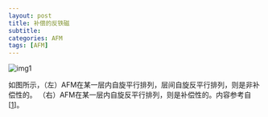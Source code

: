 ```yaml
---
layout: post
title: 补偿的反铁磁
subtitle: 
categories: AFM
tags: [AFM]
---
```


![img1]({{site.baseurl}}/assets/images/2023-3-27-1/1.jpg)

如图所示，（左）AFM在某一层内自旋平行排列，层间自旋反平行排列，则是非补偿性的。
（右）AFM在某一层内自旋反平行排列，则是补偿性的。内容参考自[[1]]。

  [1]: https://zhuanlan.zhihu.com/p/69850925
